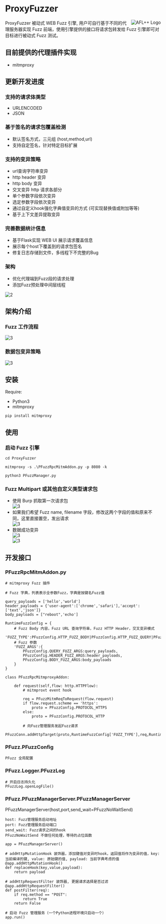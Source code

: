
# ProxyFuzzer 

<img align="right" src="https://github.com/s0duku/ProxyFuzzer/blob/main/examples/0.png?raw=true" alt="AFL++ Logo">   

ProxyFuzzer 被动式 WEB Fuzz 引擎, 用户可自行基于不同的代理服务器实现 Fuzz 前端，使用引擎提供的接口将请求包转发给 Fuzz 引擎即可对目标进行被动式 Fuzz 测试。

## 目前提供的代理插件实现
* mitmproxy

## 更新开发进度  

### 支持的请求体类型  
* URLENCODED  
* JSON  

### 基于签名的请求包覆盖检测
* 默认签名方式，三元组 (host,method,url)
* 支持自定签名，针对特定目标扩展

### 支持的变异策略   
* url查询字符串变异  
* http header 变异  
* http body 变异  
* 交叉变异 http 请求各部分  
* 单个参数字段依次变异  
* 选定参数字段依次变异  
* 通过自定义hook强化字典值变异的方式 (可实现替换值或附加等等)    
* 基于上下文差异提取变异

### 完善数据统计信息
* 基于Flask实现 WEB UI 展示请求覆盖信息
* 展示每个host下覆盖到的请求包签名
* 修复日志存储到文件，多线程下不完整的Bug

### 架构
* 优化代理端到Fuzz段的请求处理
* 添加Fuzz预处理中间层线程


![2](https://github.com/s0duku/ProxyFuzzer/blob/main/examples/1.png?raw=true)  


## 架构介绍

### Fuzz 工作流程

![3](https://raw.githubusercontent.com/s0duku/ProxyFuzzer/main/examples/2.jpg) 

### 数据包变异策略

![3](https://raw.githubusercontent.com/s0duku/ProxyFuzzer/main/examples/2.jpg)  

  
## 安装

Require:   
* Python3  
* mitmproxy

```
pip install mitmproxy

```  

## 使用

### 启动 Fuzz 引擎

```
cd ProxyFuzzer

mitmproxy -s .\PFuzzRpcMitmAddon.py -p 8080 -k

python3 PFuzzManager.py

``` 

### Fuzz Multipart 或其他自定义类型请求包

* 使用 Burp 抓取第一次请求包   
    ![3](https://raw.githubusercontent.com/s0duku/ProxyFuzzer/main/examples/multi_fuzz_0.png)  
* 如果我们希望 Fuzz name, filename 字段，修改这两个字段的值和原来不同，这里直接置空，发出请求  
    ![3](https://raw.githubusercontent.com/s0duku/ProxyFuzzer/main/examples/multi_fuzz_1.png)  
* 数据成功变异  
    ![3](https://raw.githubusercontent.com/s0duku/ProxyFuzzer/main/examples/multi_fuzz_2.png)  
    ![3](https://raw.githubusercontent.com/s0duku/ProxyFuzzer/main/examples/multi_fuzz_3.png)  
    

## 开发接口

### PFuzzRpcMitmAddon.py

```
# mitmproxy Fuzz 插件

# Fuzz 字典，列表表示全参数Fuzz，字典是按键名Fuzz值

query_payloads = ['hello','world']
header_payloads = {'user-agent':['chrome','safari'],'accept':['text','json']}
body_payloads = ["reboot",'echo']

RuntimeFuzzConfig = {
    # Fuzz Body 内容，Fuzz URL 查询字符串，Fuzz HTTP Header，交叉变异模式
    'FUZZ_TYPE':PFuzzConfig.HTTP_FUZZ_BODY|PFuzzConfig.HTTP_FUZZ_QUERY|PFuzzConfig.HTTP_FUZZ_HEADER|PFuzzConfig.HTTP_FUZZ_CROSS,
    # Fuzz 参数
    'FUZZ_ARGS':{
        PFuzzConfig.QUERY_FUZZ_ARGS:query_payloads,
        PFuzzConfig.HEADER_FUZZ_ARGS:header_payloads,
        PFuzzConfig.BODY_FUZZ_ARGS:body_payloads
    }
}

class PFuzzRpcMitmproxyAddon:

    def request(self,flow: http.HTTPFlow):
        # mitmproxt event hook

        req = PFuzzMitmReqToRequest(flow.request)
        if flow.request.scheme == 'https':
            proto = PFuzzConfig.PROTOCOL_HTTPS
        else:
            proto = PFuzzConfig.PROTOCOL_HTTP

        # 向Fuzz管理服务发起Fuzz请求  
        PFuzzConn.addHttpTarget(proto,RuntimeFuzzConfig['FUZZ_TYPE'],req,RuntimeFuzzConfig['FUZZ_ARGS'])

```


### PFuzz.PFuzzConfig

````
PFuzz 全局配置

````


### PFuzz.Logger.PFuzzLog

````
# 开启日志持久化
PFuzzLog.openLogFile()

````


### PFuzz.PFuzzManagerServer.PFuzzManagerServer 


PFuzzManagerServer(host,port,send_wait=PFuzzNoWaitSend)   

```
host: Fuzz管理服务启动地址
port: Fuzz管理服务启动端口
send_wait: Fuzz请求之间的hook
PFuzzNoWaitSend 不做任何处理，等待的占位函数
```

```
app = PFuzzManagerServer()

# addHttpMutationHook 装饰器，添加键值对变异时hook，返回值将作为变异的值，key: 当前编译的键, value: 原始键的值, payload: 当前字典考虑的值
@app.addHttpMutationHook()
def replaceHook(key,value,payload):
    return payload

# addHttpRequestFilter 装饰器, 更据请求选择是否过滤
@app.addHttpRequestFilter()
def postFilter(req):
    if req.method == "POST":
        return True
    return False

# 启动 Fuzz 管理服务（一个Python进程环境只启动一个）
app.run()

```

